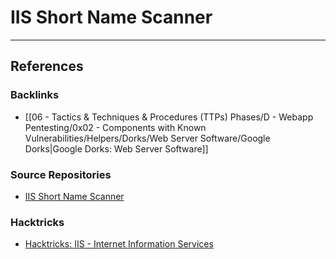 # IIS Short Name Scanner

---
## References

### Backlinks

- [[06 - Tactics & Techniques & Procedures (TTPs) Phases/D - Webapp Pentesting/0x02 - Components with Known Vulnerabilities/Helpers/Dorks/Web Server Software/Google Dorks|Google Dorks: Web Server Software]]

### Source Repositories

- [IIS Short Name Scanner](https://github.com/irsdl/IIS-ShortName-Scanner)

### Hacktricks

- [Hacktricks: IIS - Internet Information Services](https://book.hacktricks.wiki/en/network-services-pentesting/pentesting-web/iis-internet-information-services.html)